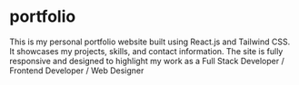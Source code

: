 # portfolio
This is my personal portfolio website built using React.js and Tailwind CSS. It showcases my projects, skills, and contact information. The site is fully responsive and designed to highlight my work as a Full Stack Developer / Frontend Developer / Web Designer
